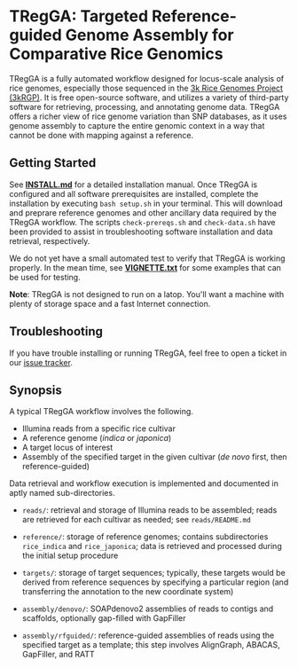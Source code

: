 # TRegGA: Targeted Reference-guided Genome Assembly for Comparative Rice Genomics

TRegGA is a fully automated workflow designed for locus-scale analysis of rice genomes, especially those sequenced in the [3k Rice Genomes Project (3kRGP)](http://gigadb.org/dataset/200001).
It is free open-source software, and utilizes a variety of third-party software for retrieving, processing, and annotating genome data.
TRegGA offers a richer view of rice genome variation than SNP databases, as it uses genome assembly to capture the entire genomic context in a way that cannot be done with mapping against a reference.

## Getting Started

See **[INSTALL.md](INSTALL.md)** for a detailed installation manual.
Once TRegGA is configured and all software prerequisites are installed, complete the installation by executing `bash setup.sh` in your terminal.
This will download and preprare reference genomes and other ancillary data required by the TRegGA workflow.
The scripts `check-prereqs.sh` and `check-data.sh` have been provided to assist in troubleshooting software installation and data retrieval, respectively.

We do not yet have a small automated test to verify that TRegGA is working properly.
In the mean time, see **[VIGNETTE.txt](VIGNETTE.txt)** for some examples that can be used for testing.

**Note**: TRegGA is not designed to run on a latop.
You'll want a machine with plenty of storage space and a fast Internet connection.

## Troubleshooting

If you have trouble installing or running TRegGA, feel free to open a ticket in our [issue tracker](https://github.com/BrendelGroup/TRegGA/issues).

## Synopsis

A typical TRegGA workflow involves the following.

- Illumina reads from a specific rice cultivar
- A reference genome (*indica* or *japonica*)
- A target locus of interest
- Assembly of the specified target in the given cultivar (*de novo* first, then reference-guided)

Data retrieval and workflow execution is implemented and documented in aptly named sub-directories.

- `reads/`: retrieval and storage of Illumina reads to be assembled;
  reads are retrieved for each cultivar as needed;
  see `reads/README.md`

- `reference/`: storage of reference genomes;
  contains subdirectories `rice_indica` and `rice_japonica`;
  data is retrieved and processed during the initial setup procedure

- `targets/`: storage of target sequences;
  typically, these targets would be derived from reference sequences by specifying a particular region (and transferring the annotation to the new coordinate system)

- `assembly/denovo/`: SOAPdenovo2 assemblies of reads to contigs and scaffolds, optionally gap-filled with GapFiller

- `assembly/rfguided/`: reference-guided assemblies of reads using the specified target as a template;
  this step involves AlignGraph, ABACAS, GapFiller, and RATT
